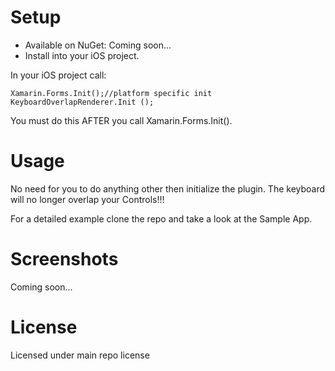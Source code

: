 # Setup
* Available on NuGet: Coming soon...
* Install into your iOS project.

In your iOS project call:

```
Xamarin.Forms.Init();//platform specific init
KeyboardOverlapRenderer.Init ();
```

You must do this AFTER you call Xamarin.Forms.Init(). 

# Usage

No need for you to do anything other then initialize the plugin. The keyboard will no longer overlap your Controls!!!

For a detailed example clone the repo and take a look at the Sample App.

# Screenshots

Coming soon...

# License
Licensed under main repo license
